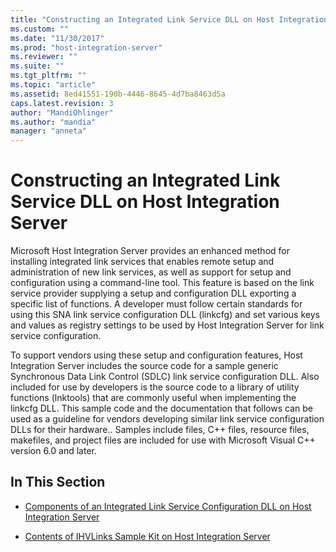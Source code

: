 ```yaml
---
title: "Constructing an Integrated Link Service DLL on Host Integration Server2 | Microsoft Docs"
ms.custom: ""
ms.date: "11/30/2017"
ms.prod: "host-integration-server"
ms.reviewer: ""
ms.suite: ""
ms.tgt_pltfrm: ""
ms.topic: "article"
ms.assetid: 8ed41551-190b-4446-8645-4d7ba8463d5a
caps.latest.revision: 3
author: "MandiOhlinger"
ms.author: "mandia"
manager: "anneta"
---
```

# Constructing an Integrated Link Service DLL on Host Integration Server
Microsoft Host Integration Server provides an enhanced method for installing integrated link services that enables remote setup and administration of new link services, as well as support for setup and configuration using a command-line tool. This feature is based on the link service provider supplying a setup and configuration DLL exporting a specific list of functions. A developer must follow certain standards for using this SNA link service configuration DLL (linkcfg) and set various keys and values as registry settings to be used by Host Integration Server for link service configuration.  
  
 To support vendors using these setup and configuration features, Host Integration Server includes the source code for a sample generic Synchronous Data Link Control (SDLC) link service configuration DLL. Also included for use by developers is the source code to a library of utility functions (lnktools) that are commonly useful when implementing the linkcfg DLL. This sample code and the documentation that follows can be used as a guideline for vendors developing similar link service configuration DLLs for their hardware.. Samples include files, C++ files, resource files, makefiles, and project files are included for use with Microsoft Visual C++ version 6.0 and later.  
  
## In This Section  
  
-   [Components of an Integrated Link Service Configuration DLL on Host Integration Server](../core/7896641e-8f96-4317-9dc1-13cb983ee990.md)  
  
-   [Contents of IHVLinks Sample Kit on Host Integration Server](../core/contents-of-ihvlinks-sample-kit-on-host-integration-server1.md)